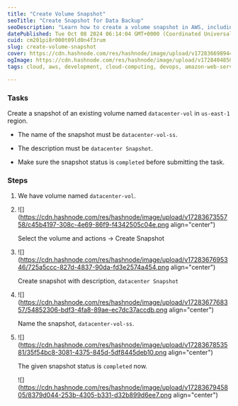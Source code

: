 ```yaml
---
title: "Create Volume Snapshot"
seoTitle: "Create Snapshot for Data Backup"
seoDescription: "Learn how to create a volume snapshot in AWS, including naming, description, and ensuring status completion"
datePublished: Tue Oct 08 2024 06:14:04 GMT+0000 (Coordinated Universal Time)
cuid: cm201pi8r000t09ld0n4f3rum
slug: create-volume-snapshot
cover: https://cdn.hashnode.com/res/hashnode/image/upload/v1728366989441/20bd8c36-b289-45c5-8ef3-c48da7b4a48e.png
ogImage: https://cdn.hashnode.com/res/hashnode/image/upload/v1728404850732/925f1e1f-5602-4a7f-9ad4-6e34400e9faa.png
tags: cloud, aws, development, cloud-computing, devops, amazon-web-services, snapshot, devops-articles

---
```


### Tasks

Create a snapshot of an existing volume named `datacenter-vol` in `us-east-1` region.

* The name of the snapshot must be `datacenter-vol-ss`.
    
* The description must be `datacenter Snapshot`.
    
* Make sure the snapshot status is `completed` before submitting the task.
    

### Steps

1. We have volume named `datacenter-vol`.
    
2. ![](https://cdn.hashnode.com/res/hashnode/image/upload/v1728367355758/c45b4197-308c-4e69-86f9-f4342505c04e.png align="center")
    
    Select the volume and actions → Create Snapshot
    
3. ![](https://cdn.hashnode.com/res/hashnode/image/upload/v1728367695346/725a5ccc-827d-4837-90da-fd3e2574a454.png align="center")
    
    Create snapshot with description, `datacenter Snapshot`
    
4. ![](https://cdn.hashnode.com/res/hashnode/image/upload/v1728367768357/54852306-bdf3-4fa8-89ae-ec7dc37accdb.png align="center")
    
    Name the snapshot, `datacenter-vol-ss`.
    
5. ![](https://cdn.hashnode.com/res/hashnode/image/upload/v1728367853581/35f54bc8-3081-4375-845d-5df8445deb10.png align="center")
    
    The given snapshot status is `completed` now.
    
    ![](https://cdn.hashnode.com/res/hashnode/image/upload/v1728367945805/8379d044-253b-4305-b331-d32b899d6ee7.png align="center")